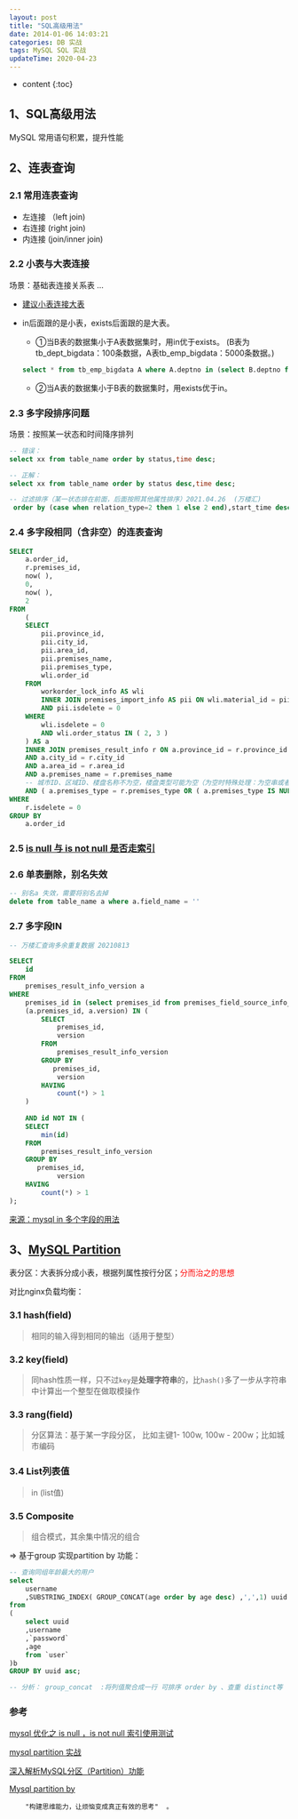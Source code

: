 ```yaml
---
layout: post
title: "SQL高级用法"
date: 2014-01-06 14:03:21
categories: DB 实战
tags: MySQL SQL 实战
updateTime: 2020-04-23
---
```


* content
{:toc}

## 1、SQL高级用法

MySQL 常用语句积累，提升性能

## 2、连表查询

###  2.1 常用连表查询

- 左连接 （left join)
- 右连接  (right join)
- 内连接 (join/inner join)

### 2.2 小表与大表连接

场景：基础表连接关系表 ...

- [建议小表连接大表](https://www.cnblogs.com/developer_chan/p/9247185.html)

- in后面跟的是小表，exists后面跟的是大表。

  - ①当B表的数据集小于A表数据集时，用in优于exists。 (B表为tb_dept_bigdata：100条数据，A表tb_emp_bigdata：5000条数据。)

  ```sql
  select * from tb_emp_bigdata A where A.deptno in (select B.deptno from tb_dept_bigdata B)
  ```

  - ②当A表的数据集小于B表的数据集时，用exists优于in。
### 2.3 多字段排序问题

场景：按照某一状态和时间降序排列

```sql
-- 错误：
select xx from table_name order by status,time desc;

-- 正解：
select xx from table_name order by status desc,time desc;

-- 过滤排序（某一状态排在前面，后面按照其他属性排序）2021.04.26  (万楼汇)
 order by (case when relation_type=2 then 1 else 2 end),start_time desc,id desc
```

### 2.4 多字段相同（含非空）的连表查询

```sql
SELECT
	a.order_id,
	r.premises_id,
	now( ),
	0,
	now( ),
	2 
FROM
	(
	SELECT
		pii.province_id,
		pii.city_id,
		pii.area_id,
		pii.premises_name,
		pii.premises_type,
		wli.order_id 
	FROM
		workorder_lock_info AS wli
		INNER JOIN premises_import_info AS pii ON wli.material_id = pii.material_id 
		AND pii.isdelete = 0 
	WHERE
		wli.isdelete = 0 
		AND wli.order_status IN ( 2, 3 ) 
	) AS a
	INNER JOIN premises_result_info r ON a.province_id = r.province_id 
	AND a.city_id = r.city_id 
	AND a.area_id = r.area_id 
	AND a.premises_name = r.premises_name 
	-- 城市ID、区域ID、楼盘名称不为空，楼盘类型可能为空（为空时特殊处理：为空串或者为NULL）
	AND ( a.premises_type = r.premises_type OR ( a.premises_type IS NULL AND r.premises_type IS NULL ) ) 
WHERE
	r.isdelete = 0 
GROUP BY
	a.order_id

```

### 2.5 [is null 与 is not null 是否走索引](https://www.cnblogs.com/cheng21553516/p/11450765.html)



### 2.6 单表删除，别名失效

```sql
-- 别名a 失效，需要将别名去掉
delete from table_name a where a.field_name = ''
```



### 2.7 多字段IN

```sql
-- 万楼汇查询多余重复数据 20210813

SELECT
    id
FROM
    premises_result_info_version a
WHERE
    premises_id in (select premises_id from premises_field_source_info_new group by premises_id having count(premises_id)>50) and 
    (a.premises_id, a.version) IN (
        SELECT
            premises_id,
            version
        FROM
            premises_result_info_version
        GROUP BY
           premises_id,
            version
        HAVING
            count(*) > 1
    )
    
    AND id NOT IN (
    SELECT
        min(id)
    FROM
        premises_result_info_version
    GROUP BY
       premises_id,
            version
    HAVING
        count(*) > 1
);

```

[来源：mysql in 多个字段的用法](https://blog.csdn.net/Guanjs2016/article/details/80237490)

## 3、[MySQL Partition](https://blog.csdn.net/alex_xfboy/article/details/85245502)

表分区：大表拆分成小表，根据列属性按行分区；<font color='red'>分而治之的思想</font>

对比nginx负载均衡：

### 3.1 hash(field)

> 相同的输入得到相同的输出（适用于整型）



### 3.2 key(field)

> 同hash性质一样，只不过`key`是**处理字符串**的，比`hash()`多了一步从字符串中计算出一个整型在做取模操作

### 3.3 rang(field)

> 分区算法：基于某一字段分区， 比如主键1- 100w, 100w - 200w；比如城市编码

### 3.4 List列表值

>in (list值)

### 3.5 Composite

> 组合模式，其余集中情况的组合



=> 基于group 实现partition by 功能：

```sql
-- 查询同组年龄最大的用户
select 
	username
	,SUBSTRING_INDEX( GROUP_CONCAT(age order by age desc) ,',',1) uuid 
from 
(
    select uuid
	,username
	,`password`
	,age
    from `user`
)b 
GROUP BY uuid asc;

-- 分析： group_concat  :将列值聚合成一行 可排序 order by 、查重 distinct等
```

### 参考

[mysql 优化之 is null ，is not null 索引使用测试](https://www.cnblogs.com/cheng21553516/p/11450765.html)

[mysql partition 实战](https://blog.csdn.net/alex_xfboy/article/details/85245502)

[深入解析MySQL分区（Partition）功能](https://blog.csdn.net/tjcyjd/article/details/11194489)

[Mysql partition by](https://blog.csdn.net/hanjun0612/article/details/84787550)

```mysql
	"构建思维能力，让烦恼变成真正有效的思考"  。
```

